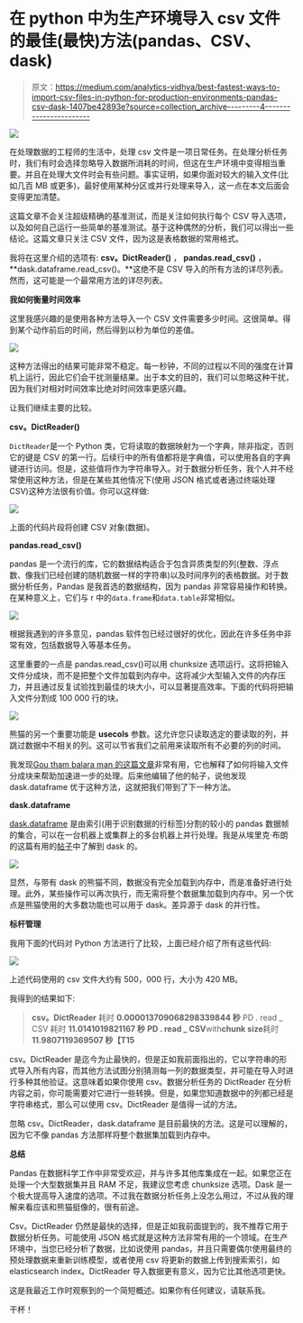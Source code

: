 # 在 python 中为生产环境导入 csv 文件的最佳(最快)方法(pandas、CSV、dask)

> 原文：<https://medium.com/analytics-vidhya/best-fastest-ways-to-import-csv-files-in-python-for-production-environments-pandas-csv-dask-1407be42893e?source=collection_archive---------4----------------------->

![](img/a1dddc98da120bd2789906005d91b596.png)

在处理数据的工程师的生活中，处理 csv 文件是一项日常任务。在处理分析任务时，我们有时会选择忽略导入数据所消耗的时间，但这在生产环境中变得相当重要。并且在处理大文件时会有些问题。事实证明，如果你面对较大的输入文件(比如几百 MB 或更多)，最好使用某种分区或并行处理来导入，这一点在本文后面会变得更加清楚。

这篇文章不会关注超级精确的基准测试，而是关注如何执行每个 CSV 导入选项，以及如何自己运行一些简单的基准测试。基于这种偶然的分析，我们可以得出一些结论。这篇文章只关注 CSV 文件，因为这是表格数据的常用格式。

我将在这里介绍的选项有: **csv。DictReader()** ， **pandas.read_csv()** ， **dask.dataframe.read_csv()。**这绝不是 CSV 导入的所有方法的详尽列表。然而，这可能是一个最常用方法的详尽列表。

**我如何衡量时间效率**

这里我感兴趣的是使用各种方法导入一个 CSV 文件需要多少时间。这很简单。得到某个动作前后的时间，然后得到以秒为单位的差值。

![](img/f7e74de84b2476d4f2bc71e159c17740.png)

这种方法得出的结果可能非常不稳定。每一秒钟，不同的过程以不同的强度在计算机上运行，因此它们会干扰测量结果。出于本文的目的，我们可以忽略这种干扰，因为我们对相对时间效率比绝对时间效率更感兴趣。

让我们继续主要的比较。

**csv。DictReader()**

`DictReader`是一个 Python 类，它将读取的数据映射为一个字典，除非指定，否则它的键是 CSV 的第一行。后续行中的所有值都将是字典值，可以使用各自的字典键进行访问。但是，这些值将作为字符串导入。对于数据分析任务，我个人并不经常使用这种方法，但是在某些其他情况下(使用 JSON 格式或者通过终端处理 CSV)这种方法很有价值。你可以这样做:

![](img/eb6101fddd31bd481ac91912df7aab81.png)

上面的代码片段将创建 CSV 对象(数据)。

**pandas.read_csv()**

pandas 是一个流行的库，它的数据结构适合于包含异质类型的列(整数、浮点数、像我们已经创建的随机数据一样的字符串)以及时间序列的表格数据。对于数据分析任务，Pandas 是我首选的数据结构，因为 pandas 非常容易操作和转换。在某种意义上，它们与 r 中的`data.frame`和`data.table`非常相似。

![](img/59b00771571b50a0e02ea5e2676f532e.png)

根据我遇到的许多意见，pandas 软件包已经过很好的优化，因此在许多任务中非常有效，包括数据导入等基本任务。

这里重要的一点是 pandas.read_csv()可以用 chunksize 选项运行。这将把输入文件分成块，而不是把整个文件加载到内存中。这将减少大型输入文件的内存压力，并且通过反复试验找到最佳的块大小，可以显著提高效率。下面的代码将把输入文件分割成 100 000 行的块。

![](img/c7ed38310bf74b74942fb4ed47af861d.png)

熊猫的另一个重要功能是 **usecols** 参数。这允许您只读取选定的要读取的列，并跳过数据中不相关的列。这可以节省我们之前用来读取所有不必要的列的时间。

我发现[Gou tham balara man 的这篇文章](http://gouthamanbalaraman.com/blog/distributed-processing-pandas.html)非常有用，它也解释了如何将输入文件分成块来帮助加速进一步的处理。后来他编辑了他的帖子，说他发现 dask.dataframe 优于这种方法，这就把我们带到了下一种方法。

**dask.dataframe**

[dask.dataframe](http://dask.pydata.org/en/latest/dataframe.html) 是由索引(用于识别数据的行标签)分割的较小的 pandas 数据帧的集合，可以在一台机器上或集群上的多台机器上并行处理。我是从埃里克·布朗的这篇有用的[帖子](http://pythondata.com/dask-large-csv-python/)中了解到 dask 的。

![](img/a9bd5b3357e20e655d802e0d16545b70.png)

显然，与带有 dask 的熊猫不同，数据没有完全加载到内存中，而是准备好进行处理。此外，某些操作可以再次执行，而无需将整个数据集加载到内存中。另一个优点是熊猫使用的大多数功能也可以用于 dask。差异源于 dask 的并行性。

**标杆管理**

我用下面的代码对 Python 方法进行了比较，上面已经介绍了所有这些代码:

![](img/3a2a863838a992d01eb41e9fb528f112.png)

上述代码使用的 csv 文件大约有 500，000 行，大小为 420 MB。

我得到的结果如下:

> **csv。DictReader** 耗时 **0.000013709068298339844 秒**
> PD . read _ CSV 耗时 **11.0141019821167 秒**
> **PD . read _ CSV**with**chunk size**耗时 **11.9807119369507 秒【T15**

csv。DictReader 是迄今为止最快的，但是正如我前面指出的，它以字符串的形式导入所有内容，而其他方法试图分别猜测每一列的数据类型，并可能在导入时进行多种其他验证。这意味着如果你使用 csv。数据分析任务的 DictReader 在分析内容之前，你可能需要对它进行一些转换。但是，如果您知道数据中的列都已经是字符串格式，那么可以使用 csv。DictReader 是值得一试的方法。

忽略 csv。DictReader，dask.dataframe 是目前最快的方法。这是可以理解的，因为它不像 pandas 方法那样将整个数据集加载到内存中。

**总结**

Pandas 在数据科学工作中非常受欢迎，并与许多其他库集成在一起。如果您正在处理一个大型数据集并且 RAM 不足，我建议您考虑 chunksize 选项。Dask 是一个极大提高导入速度的选项。不过我在数据分析任务上没怎么用过，不过从我的理解来看应该和熊猫挺像的，很有前途。

Csv。DictReader 仍然是最快的选择，但是正如我前面提到的，我不推荐它用于数据分析任务。可能使用 JSON 格式就是这种方法非常有用的一个领域。在生产环境中，当您已经分析了数据，比如说使用 pandas，并且只需要偶尔使用最终的预处理数据来重新训练模型，或者使用 csv 将更新的数据上传到搜索索引，如 elasticsearch index。DictReader 导入数据更有意义，因为它比其他选项更快。

这是我最近工作时观察到的一个简短概述。如果你有任何建议，请联系我。

干杯！